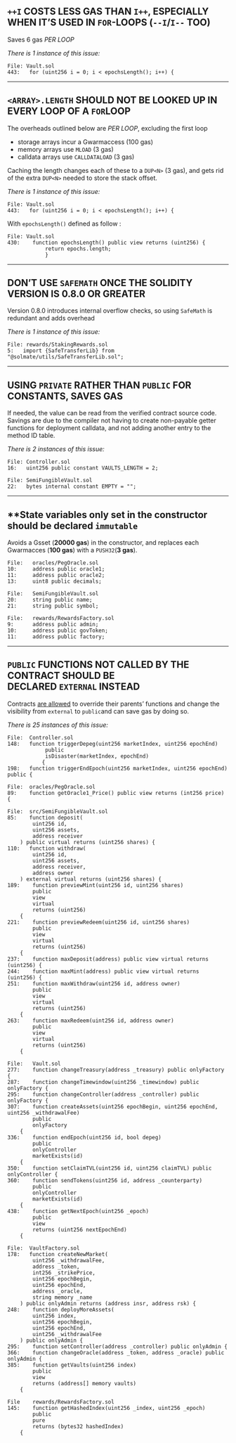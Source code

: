 ## **`++I` COSTS LESS GAS THAN `I++`, ESPECIALLY WHEN IT’S USED IN `FOR`-LOOPS (`--I`/`I--` TOO)**

Saves 6 gas *PER LOOP*

*There is 1 instance of this issue:*

```solidity
File: Vault.sol
443:   for (uint256 i = 0; i < epochsLength(); i++) {
```

---

## `<ARRAY>.LENGTH` SHOULD NOT BE LOOKED UP IN EVERY LOOP OF A `FOR`LOOP

The overheads outlined below are *PER LOOP*, excluding the first loop

- storage arrays incur a Gwarmaccess (100 gas)
- memory arrays use `MLOAD` (3 gas)
- calldata arrays use `CALLDATALOAD` (3 gas)

Caching the length changes each of these to a `DUP<N>` (3 gas), and gets rid of the extra `DUP<N>` needed to store the stack offset.

*There is 1 instance of this issue:*

```solidity
File: Vault.sol
443:   for (uint256 i = 0; i < epochsLength(); i++) {
```

With `epochsLength()` defined as follow :

```solidity
File: Vault.sol
430:    function epochsLength() public view returns (uint256) {
	        return epochs.length;
		    }
```

---

## DON’T USE `SAFEMATH` ONCE THE SOLIDITY VERSION IS 0.8.0 OR GREATER

Version 0.8.0 introduces internal overflow checks, so using `SafeMath` is redundant and adds overhead

*There is 1 instance of this issue:*

```solidity
File: rewards/StakingRewards.sol 
5:   import {SafeTransferLib} from "@solmate/utils/SafeTransferLib.sol";
```

---

## **USING `PRIVATE` RATHER THAN `PUBLIC` FOR CONSTANTS, SAVES GAS**

If needed, the value can be read from the verified contract source code. Savings are due to the compiler not having to create non-payable getter functions for deployment calldata, and not adding another entry to the method ID table.

*There is 2 instances of this issue:*

```solidity
File: Controller.sol
16:   uint256 public constant VAULTS_LENGTH = 2;
```

```solidity
File: SemiFungibleVault.sol
22:   bytes internal constant EMPTY = "";
```

---

## ****State variables only set in the constructor should be declared `immutable`**

Avoids a Gsset (**20000 gas**) in the constructor, and replaces each Gwarmacces (**100 gas**) with a `PUSH32`(**3 gas**).

```solidity
File:   oracles/PegOracle.sol
10:     address public oracle1;
11:     address public oracle2;
13:     uint8 public decimals;
```

```solidity
File:   SemiFungibleVault.sol
20:     string public name;
21:     string public symbol;
```

```solidity
File:   rewards/RewardsFactory.sol
9:      address public admin;
10:     address public govToken;
11:     address public factory; 
```

---

## **`PUBLIC` FUNCTIONS NOT CALLED BY THE CONTRACT SHOULD BE DECLARED `EXTERNAL` INSTEAD**

Contracts [are allowed](https://docs.soliditylang.org/en/latest/contracts.html#function-overriding) to override their parents’ functions and change the visibility from `external` to `public`and can save gas by doing so.

*There is 25 instances of this issue:*

```solidity
File:  Controller.sol
148:   function triggerDepeg(uint256 marketIndex, uint256 epochEnd)
	        public
	        isDisaster(marketIndex, epochEnd)
		   {
198:   function triggerEndEpoch(uint256 marketIndex, uint256 epochEnd) public {
```

```solidity
File:  oracles/PegOracle.sol
89:    function getOracle1_Price() public view returns (int256 price) {

```

```solidity
File:  src/SemiFungibleVault.sol
85:    function deposit(
        uint256 id,
        uint256 assets,
        address receiver
    ) public virtual returns (uint256 shares) {
110:   function withdraw(
        uint256 id,
        uint256 assets,
        address receiver,
        address owner
    ) external virtual returns (uint256 shares) {
189:    function previewMint(uint256 id, uint256 shares)
        public
        view
        virtual
        returns (uint256)
    {
221:    function previewRedeem(uint256 id, uint256 shares)
        public
        view
        virtual
        returns (uint256)
    {
237:    function maxDeposit(address) public view virtual returns (uint256) {
244:    function maxMint(address) public view virtual returns (uint256) {
251:    function maxWithdraw(uint256 id, address owner)
        public
        view
        virtual
        returns (uint256)
    {
263:    function maxRedeem(uint256 id, address owner)
        public
        view
        virtual
        returns (uint256)
    {

```

```solidity
File:   Vault.sol
277:    function changeTreasury(address _treasury) public onlyFactory {
287:    function changeTimewindow(uint256 _timewindow) public onlyFactory {
295:    function changeController(address _controller) public onlyFactory {
307:    function createAssets(uint256 epochBegin, uint256 epochEnd, uint256 _withdrawalFee)
        public
        onlyFactory
    {
336:    function endEpoch(uint256 id, bool depeg)
        public
        onlyController
        marketExists(id)
    {
350:    function setClaimTVL(uint256 id, uint256 claimTVL) public onlyController {
360:    function sendTokens(uint256 id, address _counterparty)
        public
        onlyController
        marketExists(id)
    {
438:    function getNextEpoch(uint256 _epoch)
        public
        view
        returns (uint256 nextEpochEnd)
    {
```

```solidity
File:  VaultFactory.sol
178:   function createNewMarket(
        uint256 _withdrawalFee,
        address _token,
        int256 _strikePrice,
        uint256 epochBegin,
        uint256 epochEnd,
        address _oracle,
        string memory _name
    ) public onlyAdmin returns (address insr, address rsk) {
248:    function deployMoreAssets(
        uint256 index,
        uint256 epochBegin,
        uint256 epochEnd,
        uint256 _withdrawalFee
    ) public onlyAdmin {
295:    function setController(address _controller) public onlyAdmin {
366:    function changeOracle(address _token, address _oracle) public onlyAdmin {
385:    function getVaults(uint256 index)
        public
        view
        returns (address[] memory vaults)
    {

```

```solidity
File    rewards/RewardsFactory.sol
145:    function getHashedIndex(uint256 _index, uint256 _epoch)
        public
        pure
        returns (bytes32 hashedIndex)
    {
```